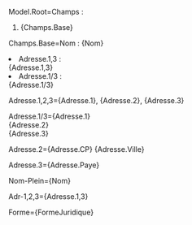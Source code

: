 Model.Root=Champs : <ol><li>{Champs.Base}</ol>

Champs.Base=Nom : {Nom}<li>Adresse.1,3 :<br> {Adresse.1,3}<li>Adresse.1/3 :<br> {Adresse.1/3}

Adresse.1,2,3={Adresse.1}, {Adresse.2}, {Adresse.3}

Adresse.1/3={Adresse.1}<br>{Adresse.2}<br>{Adresse.3}

Adresse.2={Adresse.CP} {Adresse.Ville}

Adresse.3={Adresse.Paye}

Nom-Plein={Nom}

Adr-1,2,3={Adresse.1,3}

Forme={FormeJuridique}